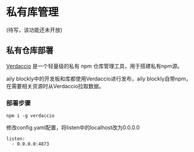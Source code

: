 # 私有库管理
(待写，该功能还未开放)

## 私有仓库部署
[Verdaccio](https://github.com/verdaccio/verdaccio) 是一个轻量级的私有 npm 仓库管理工具，用于搭建私有npm源。

aily blockly中的开发板和库都使用Verdaccio进行发布，aily blockly自带npm，在需要相关资源时从Verdaccio拉取数据。

### 部署步骤
```
npm i -g verdaccio
```
修改config.yaml配置，将listen中的localhost改为0.0.0.0

```
listen:
  - 0.0.0.0:4873
```

